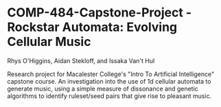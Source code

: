 # COMP-484-Capstone-Project - Rockstar Automata: Evolving Cellular Music
Rhys O'Higgins, Aidan Stekloff, and Issaka Van't Hul 

Research project for Macalester College's "Intro To Artificial Intelligence" capstone course. An investigation into the use of 1d cellular automata to generate music, using a simple measure of dissonance and genetic algorithms to identify ruleset/seed pairs that give rise to pleasant music. 

